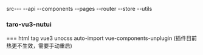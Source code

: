 src---
--api
--components
--pages
--router
--store
--utils

### taro-vu3-nutui
===
html tag
vue3
unocss
auto-import
vue-components-unplugin (插件目前热更不生效，需要手动重启)
